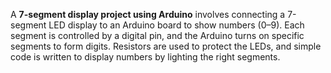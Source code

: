 A **7-segment display project using Arduino** involves connecting a 7-segment LED display to an Arduino board to show numbers (0–9). Each segment is controlled by a digital pin, and the Arduino turns on specific segments to form digits. Resistors are used to protect the LEDs, and simple code is written to display numbers by lighting the right segments.
